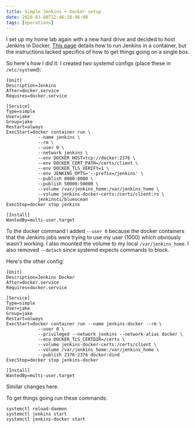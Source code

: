 ```yaml
---
title: Simple Jenkins + Docker setup
date: 2020-03-08T12:46:28-06:00
tags: [operations]
---
```


I set up my home lab again with a new hard drive and decided to host Jenkins in Docker. [This page](https://jenkins.io/doc/book/installing/) details how to run Jenkins in a container, but the instructions lacked specifics of how to get things going on a single box. 

So here's how I did it: I created two systemd configs (place these in `/etc/systemd`):

```
[Unit]
Description=Jenkins
After=docker.service
Requires=docker.service

[Service]
Type=simple
User=jake
Group=jake
Restart=always
ExecStart=docker container run \
            --name jenkins \
            --rm \
            --user 0 \
            --network jenkins \
            --env DOCKER_HOST=tcp://docker:2376 \
            --env DOCKER_CERT_PATH=/certs/client \
            --env DOCKER_TLS_VERIFY=1 \
            --env JENKINS_OPTS='--prefix=/jenkins' \
            --publish 8080:8080 \
            --publish 50000:50000 \
            --volume /var/jenkins_home:/var/jenkins_home \
            --volume jenkins-docker-certs:/certs/client:ro \
            jenkinsci/blueocean
ExecStop=docker stop jenkins

[Install]
WantedBy=multi-user.target
```

To the docker command I added `--user 0` because the docker containers that the Jenkins jobs were trying to use my user (1000) which obviously wasn't working. I also mounted the volume to my local ```/var/jenkins_home```. I also removed `--detach` since systemd expects commands to block.

Here's the other config:

```
[Unit]
Description=Jenkins Docker
After=docker.service
Requires=docker.service

[Service]
Type=simple
User=jake
Group=jake
Restart=always
ExecStart=docker container run --name jenkins-docker --rm \
            --user 0 \
            --privileged --network jenkins --network-alias docker \
            --env DOCKER_TLS_CERTDIR=/certs \
            --volume jenkins-docker-certs:/certs/client \
            --volume /var/jenkins_home:/var/jenkins_home \
            --publish 2376:2376 docker:dind
ExecStop=docker stop jenkins-docker

[Install]
WantedBy=multi-user.target
```

Similar changes here. 

To get things going run these commands:

```
systemctl reload-daemon
systemctl jenkins start
systemctl jenkins-docker start
```
